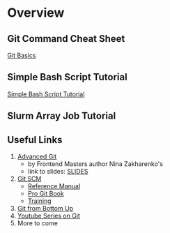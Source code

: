 # Overview


## Git Command Cheat Sheet
[Git Basics](tutorial_notes/git_basics.md)

## Simple Bash Script Tutorial
[Simple Bash Script Tutorial](tutorial_notes/simple_script/bash_script.md)

## Slurm Array Job Tutorial



## Useful Links

1. [Advanced Git](https://github.com/nnja/advanced-git/tree/master) 
    - by Frontend Masters author Nina Zakharenko's
    - link to slides: [SLIDES](https://github.com/nnja/advanced-git/blob/f1697d14ad2578a51d2c96d9cb4c259d219f9bbd/presentation/slides.pdf)
2. [Git SCM](https://git-scm.com/doc)
   - [Reference Manual](https://git-scm.com/docs)
   - [Pro Git Book](https://git-scm.com/book/en/v2)
   - [Training](https://githubtraining.github.io/training-manual/#/01_getting_ready_for_class)
3. [Git from Bottom Up](https://jwiegley.github.io/git-from-the-bottom-up/1-Repository/7-branching-and-the-power-of-rebase.html)
3. [Youtube Series on Git](https://www.youtube.com/watch?v=Uk5TnFL7jh4&list=PLlcnQQJK8SUjuzpRx0U-VEUzhmJD7vGbO)
4. More to come